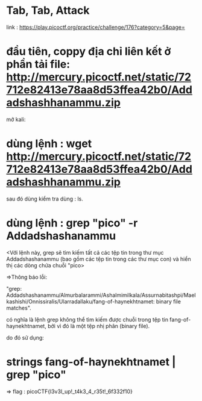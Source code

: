 # Tab, Tab, Attack


link : https://play.picoctf.org/practice/challenge/176?category=5&page=

# đầu tiên, coppy địa chỉ liên kết ở phần tải file: http://mercury.picoctf.net/static/72712e82413e78aa8d53ffea42b0/Addadshashhanammu.zip
mở kali:


# dùng lệnh : wget http://mercury.picoctf.net/static/72712e82413e78aa8d53ffea42b0/Addadshashhanammu.zip 


sau đó  dùng kiểm tra dùng : ls.


# dùng lệnh : grep "pico" -r Addadshashanammu

<Với lệnh này, grep sẽ tìm kiếm tất cả các tệp tin trong thư mục Addadshashanammu (bao gồm các tệp tin trong các thư mục con) và hiển thị các dòng chứa chuỗi "pico>

=>Thông báo lỗi: 

"grep: Addadshashanammu/Almurbalarammi/Ashalmimilkala/Assurnabitashpi/Maelkashishi/Onnissiralis/Ularradallaku/fang-of-haynekhtnamet: binary file matches".

có nghĩa là lệnh grep không thể tìm kiếm được chuỗi trong tệp tin fang-of-haynekhtnamet, bởi vì đó là một tệp nhị phân (binary file).

do đó sử dụng: 
# strings fang-of-haynekhtnamet | grep "pico"



=> flag : picoCTF{l3v3l_up!_t4k3_4_r35t!_6f332f10}
